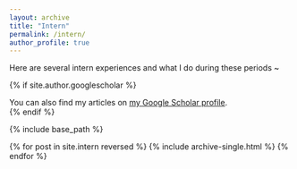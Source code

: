 ```yaml
---
layout: archive
title: "Intern"
permalink: /intern/
author_profile: true
---
```


Here are several intern experiences and what I do during these periods ~







{% if site.author.googlescholar %}
  <div class="wordwrap">You can also find my articles on <a href="{{site.author.googlescholar}}">my Google Scholar profile</a>.</div>
{% endif %}

{% include base_path %}

{% for post in site.intern reversed %}
  {% include archive-single.html %}
{% endfor %}

